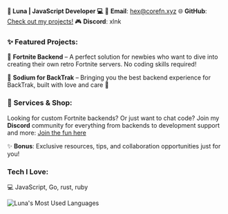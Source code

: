 **🌸 Luna | JavaScript Developer 💻**
💌 **Email**: [hex@corefn.xyz](mailto:hex@corefn.xyz)
🌐 **GitHub**: [Check out my projects!](https://github.com/hexlunapng)
🎮 **Discord**: xlnk


### ✨ **Featured Projects**:

🌟 **Fortnite Backend** – A perfect solution for newbies who want to dive into creating their own retro Fortnite servers. No coding skills required!

🌟 **Sodium for BackTrak** – Bringing you the best backend experience for BackTrak, built with love and care 💖


### 💖 **Services & Shop**:

Looking for custom Fortnite backends? Or just want to chat code?
Join my **Discord** community for everything from backends to development support and more:
[Join the fun here](https://discord.gg/Vb4mZdeGRR)

✨ **Bonus**: Exclusive resources, tips, and collaboration opportunities just for you!


###  **Tech I Love**:

💻 JavaScript, Go, rust, ruby


![Luna's Most Used Languages](https://github-readme-stats.vercel.app/api/top-langs/?username=hexlunapng\&layout=compact\&theme=highcontrast\&hide_border=true)
